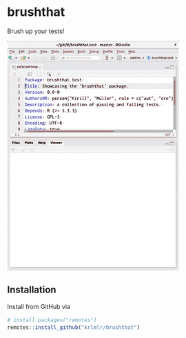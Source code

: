 # brushthat

Brush up your tests!

![Showcase](assets/demo.gif)

## Installation

Install from GitHub via

``` r
# install.packages("remotes")
remotes::install_github("krlmlr/brushthat")
```
